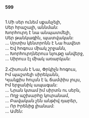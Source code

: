 **599**

\
1.Մի սեր ունեմ սքանչելի,\
Սեր հրաշալի, աննման:\
Խորհուրդ է նա անպատմելի,\
Սեր թանկագին, պատվական:\
 ... Սրտիս կենտրոնն է Նա հավետ\
 ... Եվ հոգուս միակ շրջանն,\
 ... Խորհուրդներուս նյութը անվերջ,\
 ... Սիրուս էլ միակ առարկան:\
\
2.Հիսուսն է Նա, Փրկիչն հոգուս,\
Իմ պաշտելի սիրեկանն,\
Կյանքիս հույսն է և ճամփիս լույս,\
Իմ երջանիկ ապագան:\
 ... Նրան կտամ իմ սիրտն ու սերն,\
 ... Ողջ աշխարհը կուրանամ,\
 ... Բավական չեն անթիվ դարեր,\
 ... Որ Իրենից լիանամ:\
 ... Ամեն:
